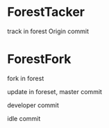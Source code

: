 # ForestTacker
track in forest
Origin commit
# ForestFork
fork in forest

update in foreset, master commit

developer commit

idle commit


